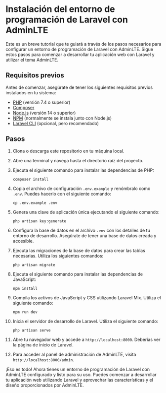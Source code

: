 # Instalación del entorno de programación de Laravel con AdminLTE

Este es un breve tutorial que te guiará a través de los pasos necesarios para configurar un entorno de programación de Laravel con AdminLTE. Sigue estos pasos para comenzar a desarrollar tu aplicación web con Laravel y utilizar el tema AdminLTE.

## Requisitos previos

Antes de comenzar, asegúrate de tener los siguientes requisitos previos instalados en tu sistema:

- [PHP](https://www.php.net) (versión 7.4 o superior)
- [Composer](https://getcomposer.org)
- [Node.js](https://nodejs.org) (versión 14 o superior)
- [NPM](https://www.npmjs.com) (normalmente se instala junto con Node.js)
- [Laravel CLI](https://laravel.com/docs/8.x#installing-laravel) (opcional, pero recomendado)

## Pasos

1. Clona o descarga este repositorio en tu máquina local.
2. Abre una terminal y navega hasta el directorio raíz del proyecto.
3. Ejecuta el siguiente comando para instalar las dependencias de PHP:

   ```shell
   composer install
   ```

4. Copia el archivo de configuración `.env.example` y renómbralo como `.env`. Puedes hacerlo con el siguiente comando:

   ```shell
   cp .env.example .env
   ```

5. Genera una clave de aplicación única ejecutando el siguiente comando:

   ```shell
   php artisan key:generate
   ```

6. Configura la base de datos en el archivo `.env` con los detalles de tu entorno de desarrollo. Asegúrate de tener una base de datos creada y accesible.

7. Ejecuta las migraciones de la base de datos para crear las tablas necesarias. Utiliza los siguientes comandos:

   ```shell
   php artisan migrate
   ```

8. Ejecuta el siguiente comando para instalar las dependencias de JavaScript:

   ```shell
   npm install
   ```

9. Compila los activos de JavaScript y CSS utilizando Laravel Mix. Utiliza el siguiente comando:

   ```shell
   npm run dev
   ```

10. Inicia el servidor de desarrollo de Laravel. Utiliza el siguiente comando:

    ```shell
    php artisan serve
    ```

11. Abre tu navegador web y accede a `http://localhost:8000`. Deberías ver la página de inicio de Laravel.

12. Para acceder al panel de administración de AdminLTE, visita `http://localhost:8000/admin`.

¡Eso es todo! Ahora tienes un entorno de programación de Laravel con AdminLTE configurado y listo para su uso. Puedes comenzar a desarrollar tu aplicación web utilizando Laravel y aprovechar las características y el diseño proporcionados por AdminLTE.
